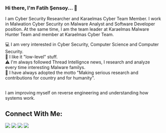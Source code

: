 ### Hi there, I'm Fatih Şensoy... 👋

I am Cyber Security Researcher and Karaelmas Cyber Team Member. I work in Malwation Cyber Security on Malware Analyst and Software Developer position. At the same time, I am the team leader at Karaelmas Malware Hunter Team and member at Karaelmas Cyber Team. 

💻 I am very interested in Cyber Security, Computer Science and Computer Security. <br>
👻 I like it "low-level" stuff. <br>
⚠️ I'm always followed Thread Intellignce news, I research and analyze every time interesting Malware familys. <br>
📌 I have always adopted the motto "Making serious research and contributions for country and for humanity". <br><br>

I am improving myself on reverse engineering and understanding how systems work. 

## Connect With Me:

<a href="https://fatihsensoy.com"><img src="https://img.icons8.com/material/24/000000/domain.png"/></a>
<a href="https://twitter.com/fatihsnsy"><img src="https://img.icons8.com/material/24/000000/twitter-squared.png"/></a>
<a href="https://linkedin.com/in/fatihsnsy"><img src="https://img.icons8.com/material/24/000000/linkedin--v1.png"/></a>
<a href="mailto:iletisim@fatihsensoy.com"><img src="https://img.icons8.com/material/24/000000/important-mail.png"/></a>





